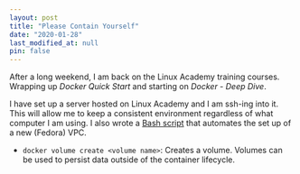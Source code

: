 ```yaml
---
layout: post
title: "Please Contain Yourself"
date: "2020-01-28"
last_modified_at: null
pin: false
---
```


After a long weekend, I am back on the Linux Academy training courses. Wrapping up _Docker Quick Start_ and starting on _Docker - Deep Dive_.

I have set up a server hosted on Linux Academy and I am ssh-ing into it. This will allow me to keep a consistent environment regardless of what computer I am using. I also wrote a [Bash script](https://github.com/matt-andersen/handy-scripts) that automates the set up of a new (Fedora) VPC.

- `docker volume create <volume name>`: Creates a volume. Volumes can be used to persist data outside of the container lifecycle.